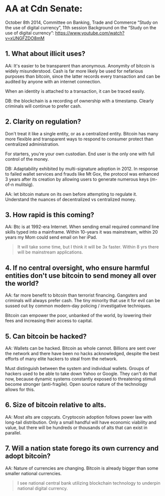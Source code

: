 # AA at Cdn Senate: 

October 8th 2014, Committee on Banking, Trade and Commerce “Study on the use of digital currency”, 11th session Background on the “Study on the use of digital currency”: https://www.youtube.com/watch?v=xUNGFZDO8mM

## 1. What about illicit uses? 

AA: It's easier to be transparent than anonymous.  Anonymity of bitcoin is widely misunderstood.  Cash is far more likely be used for nefarious purposes than bitcoin, since the latter records every transaction and can be audited by anyone with an internet connection.

When an identity is attached to a transaction, it can be traced easily.

DB: the blockchain is a recording of ownership with a timestamp.  Clearly criminals will continue to prefer cash.

## 2.  Clarity on regulation?

Don't treat it like a single entity, or as a centralized entity.  Bitcoin has many more flexible and transparent ways to respond to consumer protect than centralized administration.

For starters, you're your own custodian.  End user is the only one with full control of the money.  

DB: Adaptability exhibited by multi-signature adoption in 2012.  In response to failed wallet services and frauds like Mt Gox, the protocol was enhanced 3 years after its creation by allowing users to generate numerous keys  (m-of-n mulitsig).

AA: let bitcoin mature on its own before attempting to regulate it.  Understand the nuances of decentralized vs centralized money.

## 3.  How rapid is this coming? 

AA: Btc is at 1992-era Internet.  When sending email required command line skills typed into a mainframe.  Within 10-years it was mainstream, within 20 years my Mom could send email on her iPad.

> It will take some time, but I think it will be 3x faster.  Within 8 yrs there will be mainstream applications.

## 4.  If no central oversight, who ensure harmful entities don't use bitcoin to send money all over the world?

AA: far more benefit to bitcoin than terrorist financing.  Gangsters and criminals will always prefer cash.   The tiny minority that use it for evil can be sussed out by common modern-day policing / investigative techniques. 

Bitcoin can empower the poor, unbanked of the world, by lowering their fees and increasing their access to capital. 


## 5. Can bitcoin be hacked?

AA: Wallets can be hacked.  Bitcoin as whole cannot.  Billions are sent over the network and there have been no hacks acknowledged, despite the best efforts of many elite hackers to steal from the network.

Must distinguish between the system and individual wallets.  Groups of hackers used to be able to take down Yahoo or Google.  They can't do that now, because dynamic systems constantly exposed to threatening stimuli become stronger (anti-fragile).  Open source nature of the technology allows for this.

## 6. Size of bitcoin relative to alts.

AA: Most alts are copycats.  Cryptocoin adoption follows power law with long-tail distribution.   Only a small handful will have economic viability and value, but there will be hundreds or thousands of alts that can exist in parallel.

## 7.  Will a nation state forego its own currency and adopt bitcoin?  

AA: Nature of currencies are changing.  Bitcoin is already bigger than some smaller national currencies.

> I see national central bank utilizing blockchain technology to underpin national digital currency.



